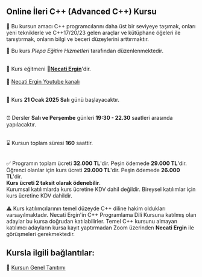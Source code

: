## Online İleri C++ (Advanced C++) Kursu

🎯 Bu kursun amacı C++ programcılarını daha üst bir seviyeye taşımak, onları yeni tekniklerle ve C++17/20/23 gelen araçlar ve kütüphane öğeleri ile tanıştırmak, onların bilgi ve beceri düzeylerini arttırmaktır. 

🏫 Bu kurs _Plepa Eğitim Hizmetleri_ tarafından düzenlenmektedir.<br><br>

👨 Kurs eğitmeni **&#128279;[Necati Ergin](https://www.linkedin.com/in/necati-ergin-045768176/)**'dir.<br><br>
👨 [Necati Ergin Youtube kanalı](https://www.youtube.com/@necatiergin)<br><br>

📅 Kurs __21 Ocak 2025 Salı__ günü başlayacaktır. <br><br>

⏰ Dersler __Salı ve Perşembe__ günleri __19:30 - 22.30__ saatleri arasında yapılacaktır.<br><br>

⌛ Kursun toplam süresi __160__ saattir. <br><br>

✅ Programın toplam ücreti **32.000 TL**'dir. Peşin ödemede **29.000 TL**'dir.<br> 
Öğrenci olanlar için kurs ücreti **29.000 TL**'dir. Peşin ödemede **26.000 TL**'dir.<br> 
**Kurs ücreti 2 taksit olarak ödenebilir**.<br>
Kurumsal katılımlarda kurs ücretine KDV dahil değildir.
Bireysel katılımlar için kurs ücretine KDV dahildir.<br><br>
⚠ Kurs katılımcılarının temel düzeyde C++ diline hakim oldukları varsayılmaktadır. Necati Ergin'in C++ Programlama Dili Kursuna katılmış olan adaylar bu kursa doğrudan katılabilirler. Temel C++ kursunu almayan katılımcı adayların kursa kayıt yaptırmadan Zoom üzerinden **Necati Ergin** ile görüşmeleri gerekmektedir.  

## Kursla ilgili bağlantılar:
&#128279; [Kursun Genel Tanıtımı](https://github.com/necatiergin/Online-Ileri-C-Advanced-C-Kursu/blob/main/kurs_tanitimi.md)<br>
<!---
&#128279; [Kurs İçeriği](https://github.com/necatiergin/KURS_PROGRAMLARI/blob/main/ileri_cplusplus.md)<br>
&#128279; [Kursa kayıt olmak için bu bağlantıyı kullanabilirsiniz.](https://us02web.zoom.us/meeting/register/tZcrcOmspjstGNZHDwFJN2Nytk3i4XuzoveJ)

![kurs tanıtım görseli](https://github.com/necatiergin/HAZIRAN_2023_ONLINE_ILERI-CPP_KURSU/blob/main/ileri_cpp_kursu_gorseli.png)
--->

